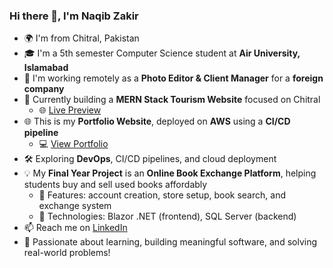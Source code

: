 ### Hi there 👋, I'm Naqib Zakir

- 🌍 I'm from Chitral, Pakistan  
- 🎓 I'm a 5th semester Computer Science student at **Air University, Islamabad**  
- 💼 I'm working remotely as a **Photo Editor & Client Manager** for a **foreign company**  
- 🔭 Currently building a **MERN Stack Tourism Website** focused on Chitral  
   - 🌐 [Live Preview](https://chitral-tourism-git-main-naqiibs-projects.vercel.app/)  
- 🌐 This is my **Portfolio Website**, deployed on **AWS** using a **CI/CD pipeline**  
   - 💻 [View Portfolio](http://portfolionaqib.s3-website-us-east-1.amazonaws.com/)  
- 🛠️ Exploring **DevOps**, CI/CD pipelines, and cloud deployment  
- 💡 My **Final Year Project** is an **Online Book Exchange Platform**, helping students buy and sell used books affordably  
   - 🔹 Features: account creation, store setup, book search, and exchange system  
   - 🔧 Technologies: Blazor .NET (frontend), SQL Server (backend)  
- 📫 Reach me on [LinkedIn](https://www.linkedin.com/in/naqib-zakir-303711183/)  
- 🧠 Passionate about learning, building meaningful software, and solving real-world problems!
